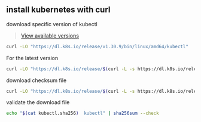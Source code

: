 ## install kubernetes with curl

download specific version of kubectl  
> [View available versions](https://kubernetes.io/releases/)
```bash
curl -LO "https://dl.k8s.io/release/v1.30.9/bin/linux/amd64/kubectl"
```
For the latest version
```bash
curl -LO "https://dl.k8s.io/release/$(curl -L -s https://dl.k8s.io/release/stable.txt)/bin/linux/amd64/kubectl"
```
download checksum file
```bash
curl -LO "https://dl.k8s.io/release/$(curl -L -s https://dl.k8s.io/release/stable.txt)/bin/linux/amd64/kubectl.sha256"
```
validate the download file
```bash
echo "$(cat kubectl.sha256)  kubectl" | sha256sum --check
```
